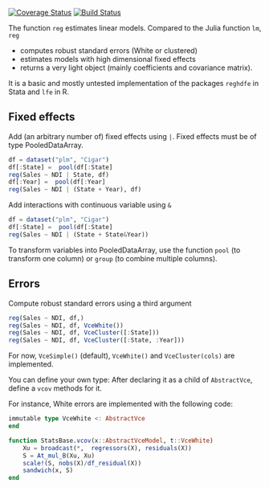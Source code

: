 [![Coverage Status](https://coveralls.io/repos/matthieugomez/FixedEffectModels.jl/badge.svg?branch=master)](https://coveralls.io/r/matthieugomez/FixedEffects.jl?branch=master)
[![Build Status](https://travis-ci.org/matthieugomez/FixedEffectModels.jl.svg?branch=master)](https://travis-ci.org/matthieugomez/FixedEffects.jl)

The function `reg` estimates linear models. Compared to the Julia function `lm`, `reg`
- computes robust standard errors (White or clustered)
- estimates models with high dimensional fixed effects
- returns a very light object (mainly coefficients and covariance matrix). 

It is a basic and mostly untested implementation of the packages `reghdfe` in Stata and `lfe` in R.

## Fixed effects

Add (an arbitrary number of) fixed effects using `|`. Fixed effects must be of type PooledDataArray.

```julia
df = dataset("plm", "Cigar")
df[:State] =  pool(df[:State]
reg(Sales ~ NDI | State, df)
df[:Year] =  pool(df[:Year]
reg(Sales ~ NDI | (State + Year), df)
```


Add interactions with continuous variable using `&`

```julia
df = dataset("plm", "Cigar")
df[:State] =  pool(df[:State]
reg(Sales ~ NDI | (State + State&Year))
```


To transform variables into PooledDataArray, use the function `pool` (to transform one column) or  `group` (to combine multiple columns).



## Errors

Compute robust standard errors using a third argument

```julia
reg(Sales ~ NDI, df,)
reg(Sales ~ NDI, df, VceWhite())
reg(Sales ~ NDI, df, VceCluster([:State]))
reg(Sales ~ NDI, df, VceCluster([:State, :Year]))

```

For now, `VceSimple()` (default), `VceWhite()` and `VceCluster(cols)` are implemented.

You can define your own type: After declaring it as a child of `AbstractVce`, define a `vcov` methods for it.

For instance,  White errors are implemented with the following code:

```julia
immutable type VceWhite <: AbstractVce 
end

function StatsBase.vcov(x::AbstractVceModel, t::VceWhite) 
	Xu = broadcast(*,  regressors(X), residuals(X))
	S = At_mul_B(Xu, Xu)
	scale!(S, nobs(X)/df_residual(X))
	sandwich(x, S) 
end
```

